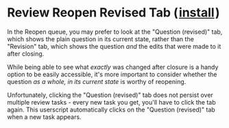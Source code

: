 # Review Reopen Revised Tab (&#8202;[install](https://github.com/CertainPerformance/Stack-Exchange-Userscripts/raw/master/Review-Reopen-Revised-Tab/Review-Reopen-Revised-Tab.user.js)&#8202;)
                                                                                                                          
In the Reopen queue, you may prefer to look at the "Question (revised)" tab, which shows the plain question in its current state, rather than the "Revision" tab, which shows the question *and* the edits that were made to it after closing.

While being able to see what *exactly* was changed after closure is a handy option to be easily accessible, it's more important to consider whether the question *as a whole, in its current state* is worthy of reopening.

Unfortunately, clicking the "Question (revised)" tab does not persist over multiple review tasks - every new task you get, you'll have to click the tab again. This userscript automatically clicks on the "Question (revised)" tab when a new task appears.
